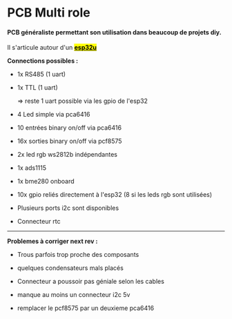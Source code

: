 # PCB Multi role

#### PCB généraliste permettant son utilisation dans beaucoup de projets diy.

Il s'articule autour d'un **<u><mark>esp32u</mark></u>**

**Connections possibles :**

- 1x RS485 (1 uart)

- 1x TTL (1 uart)
  
  => reste 1 uart possible via les gpio de l'esp32

- 4 Led simple via pca6416

- 10 entrées binary on/off via pca6416

- 16x sorties binary on/off via pcf8575

- 2x led rgb ws2812b indépendantes

- 1x ads1115

- 1x bme280 onboard

- 10x gpio reliés directement à l'esp32 (8 si les leds rgb sont utilisées)

- Plusieurs ports i2c sont disponibles

- Connecteur rtc

****

**Problemes à corriger next rev :**



- Trous parfois trop proche des composants

- quelques condensateurs mals placés

- Connecteur a poussoir pas géniale selon les cables

- manque au moins un connecteur i2c 5v

- remplacer le pcf8575 par un deuxieme pca6416
  
  








